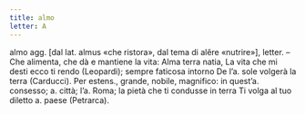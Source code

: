 ```yaml
---
title: almo
letter: A
---
```

almo agg. [dal lat. almus «che ristora», dal tema di alĕre «nutrire»], letter. – Che alimenta, che dà e mantiene la vita: Alma terra natia, La vita che mi desti ecco ti rendo (Leopardi); sempre faticosa intorno De l’a. sole volgerà la terra (Carducci). Per estens., grande, nobile, magnifico: in quest’a. consesso; a. città; l’a. Roma; la pietà che ti condusse in terra Ti volga al tuo diletto a. paese (Petrarca).